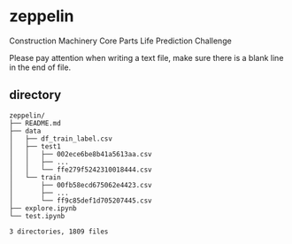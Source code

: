 # zeppelin
Construction Machinery Core Parts Life Prediction Challenge

Please pay attention when writing a text file, make sure there is a blank line in the end of file.

## directory

```shell
zeppelin/
├── README.md
├── data
│   ├── df_train_label.csv
│   ├── test1
│   │   ├── 002ece6be8b41a5613aa.csv
│   │   ├── ...
│   │   └── ffe279f5242310018444.csv
│   └── train
│       ├── 00fb58ecd675062e4423.csv
│       ├── ...
│       └── ff9c85def1d705207445.csv
├── explore.ipynb
└── test.ipynb

3 directories, 1809 files
```
